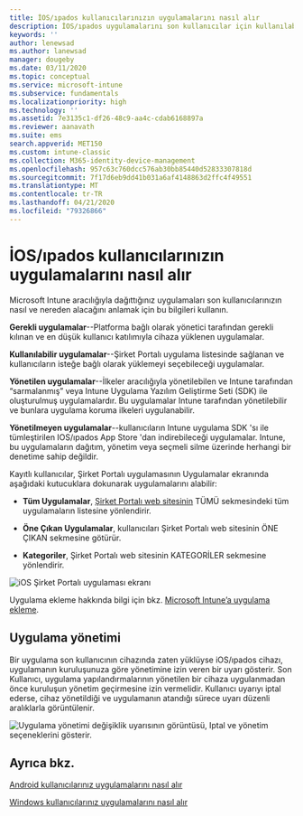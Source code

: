 ```yaml
---
title: İOS/ıpados kullanıcılarınızın uygulamalarını nasıl alır
description: İOS/ıpados uygulamalarını son kullanıcılar için kullanılabilir hale getirme yöntemleri
keywords: ''
author: lenewsad
ms.author: lanewsad
manager: dougeby
ms.date: 03/11/2020
ms.topic: conceptual
ms.service: microsoft-intune
ms.subservice: fundamentals
ms.localizationpriority: high
ms.technology: ''
ms.assetid: 7e3135c1-df26-48c9-aa4c-cdab6168897a
ms.reviewer: aanavath
ms.suite: ems
search.appverid: MET150
ms.custom: intune-classic
ms.collection: M365-identity-device-management
ms.openlocfilehash: 957c63c760dcc576ab30bb85440d52833307818d
ms.sourcegitcommit: 7f17d6eb9dd41b031a6af4148863d2ffc4f49551
ms.translationtype: MT
ms.contentlocale: tr-TR
ms.lasthandoff: 04/21/2020
ms.locfileid: "79326866"
---
```

# <a name="how-your-iosipados-users-get-their-apps"></a>İOS/ıpados kullanıcılarınızın uygulamalarını nasıl alır

Microsoft Intune aracılığıyla dağıttığınız uygulamaları son kullanıcılarınızın nasıl ve nereden alacağını anlamak için bu bilgileri kullanın.

**Gerekli uygulamalar**--Platforma bağlı olarak yönetici tarafından gerekli kılınan ve en düşük kullanıcı katılımıyla cihaza yüklenen uygulamalar.

**Kullanılabilir uygulamalar**--Şirket Portalı uygulama listesinde sağlanan ve kullanıcıların isteğe bağlı olarak yüklemeyi seçebileceği uygulamalar.

**Yönetilen uygulamalar**--İlkeler aracılığıyla yönetilebilen ve Intune tarafından “sarmalanmış” veya Intune Uygulama Yazılım Geliştirme Seti (SDK) ile oluşturulmuş uygulamalardır. Bu uygulamalar Intune tarafından yönetilebilir ve bunlara uygulama koruma ilkeleri uygulanabilir.

**Yönetilmeyen uygulamalar**--kullanıcıların Intune uygulama SDK 'sı ile tümleştirilen IOS/ıpados App Store 'dan indirebileceği uygulamalar. Intune, bu uygulamaların dağıtım, yönetim veya seçmeli silme üzerinde herhangi bir denetime sahip değildir.  

Kayıtlı kullanıcılar, Şirket Portalı uygulamasının Uygulamalar ekranında aşağıdaki kutucuklara dokunarak uygulamalarını alabilir:

- **Tüm Uygulamalar**, [Şirket Portalı web sitesinin](https://portal.manage.microsoft.com) TÜMÜ sekmesindeki tüm uygulamaların listesine yönlendirir.

- **Öne Çıkan Uygulamalar**, kullanıcıları Şirket Portalı web sitesinin ÖNE ÇIKAN sekmesine götürür.

- **Kategoriler**, Şirket Portalı web sitesinin KATEGORİLER sekmesine yönlendirir.

![iOS Şirket Portalı uygulaması ekranı](./media/end-user-apps-ios/ios-cp-app-main-apps-screen.png)

Uygulama ekleme hakkında bilgi için bkz. [Microsoft Intune’a uygulama ekleme](../apps/apps-add.md).

## <a name="app-management-takeover"></a>Uygulama yönetimi
Bir uygulama son kullanıcının cihazında zaten yüklüyse iOS/ıpados cihazı, uygulamanın kuruluşunuza göre yönetimine izin veren bir uyarı gösterir. Son Kullanıcı, uygulama yapılandırmalarının yönetilen bir cihaza uygulanmadan önce kuruluşun yönetim geçirmesine izin vermelidir. Kullanıcı uyarıyı iptal ederse, cihaz yönetildiği ve uygulamanın atandığı sürece uyarı düzenli aralıklarla görüntülenir.  


![Uygulama yönetimi değişiklik uyarısının görüntüsü, Iptal ve yönetim seçeneklerini gösterir.](./media/end-user-apps-ios/intune-app-management-confirmation-2002.png)

## <a name="see-also"></a>Ayrıca bkz.  

[Android kullanıcılarınız uygulamalarını nasıl alır](end-user-apps-android.md)

[Windows kullanıcılarınız uygulamalarını nasıl alır](end-user-apps-windows.md)
